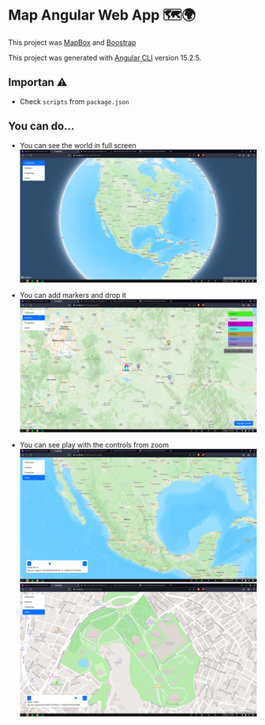 # Map Angular Web App 🗺️🌍

This project was [MapBox](https://www.mapbox.com/) and [Boostrap](https://getbootstrap.com/)

This project was generated with [Angular CLI](https://github.com/angular/angular-cli) version 15.2.5.

## Importan ⚠️
- Check `scripts` from `package.json`


## You can do...

- You can see the world in full screen ![Alt text](image.png)

- You can add markers and drop it ![Alt text](image-2.png)

- You can see play with the controls from zoom ![Alt text](image-4.png) ![Alt text](image-5.png)